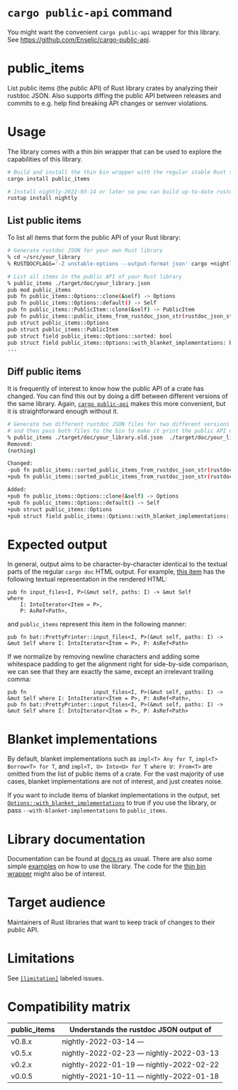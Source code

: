 # `cargo public-api` command

You might want the convenient `cargo public-api` wrapper for this library. See https://github.com/Enselic/cargo-public-api.

# public_items

List public items (the public API) of Rust library crates by analyzing their rustdoc JSON. Also supports diffing the public API between releases and commits to e.g. help find breaking API changes or semver violations.

# Usage

The library comes with a thin bin wrapper that can be used to explore the capabilities of this library.

```bash
# Build and install the thin bin wrapper with the regular stable Rust toolchain
cargo install public_items

# Install nightly-2022-03-14 or later so you can build up-to-date rustdoc JSON files
rustup install nightly
```

## List public items

To list all items that form the public API of your Rust library:

```bash
# Generate rustdoc JSON for your own Rust library
% cd ~/src/your_library
% RUSTDOCFLAGS='-Z unstable-options --output-format json' cargo +nightly doc --lib --no-deps

# List all items in the public API of your Rust library
% public_items ./target/doc/your_library.json
pub mod public_items
pub fn public_items::Options::clone(&self) -> Options
pub fn public_items::Options::default() -> Self
pub fn public_items::PublicItem::clone(&self) -> PublicItem
pub fn public_items::public_items_from_rustdoc_json_str(rustdoc_json_str: &str, options: Options) -> Result<Vec<PublicItem>>
pub struct public_items::Options
pub struct public_items::PublicItem
pub struct field public_items::Options::sorted: bool
pub struct field public_items::Options::with_blanket_implementations: bool
...
```

## Diff public items

It is frequently of interest to know how the public API of a crate has changed. You can find this out by doing a diff between different versions of the same library. Again, [`cargo public-api`](https://github.com/Enselic/cargo-public-api) makes this more convenient, but it is straightforward enough without it.

```bash
# Generate two different rustdoc JSON files for two different versions of your library
# and then pass both files to the bin to make it print the public API diff
% public_items ./target/doc/your_library.old.json  ./target/doc/your_library.json
Removed:
(nothing)

Changed:
-pub fn public_items::sorted_public_items_from_rustdoc_json_str(rustdoc_json_str: &str) -> Result<Vec<PublicItem>>
+pub fn public_items::sorted_public_items_from_rustdoc_json_str(rustdoc_json_str: &str, options: Options) -> Result<Vec<PublicItem>>

Added:
+pub fn public_items::Options::clone(&self) -> Options
+pub fn public_items::Options::default() -> Self
+pub struct public_items::Options
+pub struct field public_items::Options::with_blanket_implementations: bool
```

# Expected output

In general, output aims to be character-by-character identical to the textual parts of the regular `cargo doc` HTML output. For example, [this item](https://docs.rs/bat/0.20.0/bat/struct.PrettyPrinter.html#method.input_files) has the following textual representation in the rendered HTML:

```
pub fn input_files<I, P>(&mut self, paths: I) -> &mut Self
where
    I: IntoIterator<Item = P>,
    P: AsRef<Path>,
```

and `public_items` represent this item in the following manner:

```
pub fn bat::PrettyPrinter::input_files<I, P>(&mut self, paths: I) -> &mut Self where I: IntoIterator<Item = P>, P: AsRef<Path>
```

If we normalize by removing newline characters and adding some whitespace padding to get the alignment right for side-by-side comparison, we can see that they are exactly the same, except an irrelevant trailing comma:

```
pub fn                     input_files<I, P>(&mut self, paths: I) -> &mut Self where I: IntoIterator<Item = P>, P: AsRef<Path>,
pub fn bat::PrettyPrinter::input_files<I, P>(&mut self, paths: I) -> &mut Self where I: IntoIterator<Item = P>, P: AsRef<Path>
```

# Blanket implementations

By default, blanket implementations such as `impl<T> Any for T`, `impl<T> Borrow<T> for T`, and `impl<T, U> Into<U> for T where U: From<T>` are omitted from the list of public items of a crate. For the vast majority of use cases, blanket implementations are not of interest, and just creates noise.

If you want to include items of blanket implementations in the output, set [`Options::with_blanket_implementations`](https://docs.rs/public_items/latest/public_items/struct.Options.html#structfield.with_blanket_implementations) to true if you use the library, or pass `--with-blanket-implementations` to `public_items`.

# Library documentation

Documentation can be found at [docs.rs](https://docs.rs/public_items/latest/public_items/) as usual. There are also some simple [examples](https://github.com/Enselic/public_items/tree/main/examples) on how to use the library. The code for the [thin bin wrapper](https://github.com/Enselic/public_items/blob/main/src/main.rs) might also be of interest.

# Target audience

Maintainers of Rust libraries that want to keep track of changes to their public API.

# Limitations

See [`[limitation]`](https://github.com/Enselic/public_items/labels/limitation)
labeled issues.

# Compatibility matrix

| public_items  | Understands the rustdoc JSON output of  |
| ------------- | --------------------------------------- |
| v0.8.x        | nightly-2022-03-14 —                    |
| v0.5.x        | nightly-2022-02-23 — nightly-2022-03-13 |
| v0.2.x        | nightly-2022-01-19 — nightly-2022-02-22 |
| v0.0.5        | nightly-2021-10-11 — nightly-2022-01-18 |
